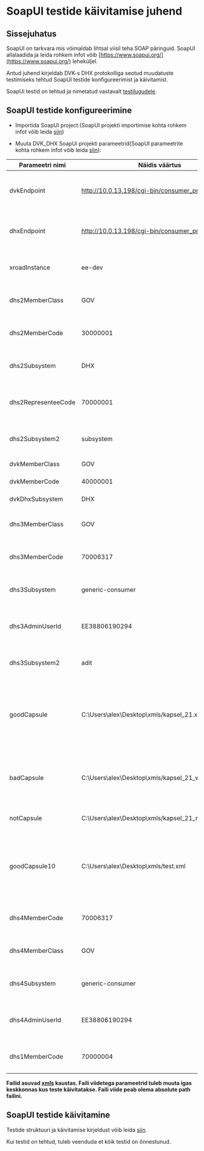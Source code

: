 # SoapUI testide käivitamise juhend

## Sissejuhatus

SoapUI on tarkvara mis võimaldab lihtsal viisil teha SOAP päringuid. SoapUI allalaadida ja leida rohkem infot võib [https://www.soapui.org/](https://www.soapui.org/) leheküljel.

Antud juhend kirjeldab DVK-s DHX protokolliga seotud muudatuste testimiseks tehtud SoapUI testide konfigureerimist ja käivitamist. 

SoapUi testid on tehtud ja nimetatud vastavalt [testilugudele](../dvk_dhx_testilod.md).

## SoapUI testide konfigureerimine

* Importida SoapUI project.(SoapUI projekti importimise kohta rohkem infot võib leida [siin](https://www.soapui.org/articles/import-project.html))

* Muuta DVK_DHX SoapUi projekti parameetrid(SoapUI parameetrite kohta rohkem infot võib leida [siin](https://www.soapui.org/functional-testing/properties/working-with-properties.html)):


| Parameetri nimi | Näidis väärtus | Kommentaar |
|-------|----------|----------------|
| dvkEndpoint | http://10.0.13.198/cgi-bin/consumer_proxy  | endpoint kuhu tuleb saata DVK päringud. Tavaliselt turvaserveri aadress. |
| dhxEndpoint | http://10.0.13.198/cgi-bin/consumer_proxy  | endpoint kuhu tuleb saata DHX päringud. Tavaliselt turvaserveri aadress. |
| xroadInstance | ee-dev | SOAP headeri Xtee parameetri xroadInstance väärtus |
| dhs2MemberClass | GOV | testilugudes kirjeldatud DHS2 Xtee liikme memberClass |
| dhs2MemberCode | 30000001 | testilugudes kirjeldatud DHS2 Xtee liikme memberCode |
| dhs2Subsystem | DHX | testilugudes kirjeldatud DHS2 Xtee liikme subsystemCode |
| dhs2RepresenteeCode | 70000001 | testilugudes kirjeldatud DHS2 Xtee liikme vahendatava registrikood |
| dhs2Subsystem2 | subsystem |  testilugudes kirjeldatud DHS2 Xtee liikme alamsüsteemi nimi |
| dvkMemberClass | GOV | DVK Xtee liikme memberClass |
| dvkMemberCode | 40000001 | DVK Xtee liikme memberCode |
| dvkDhxSubsystem | DHX | DVK Xtee liikme subsystemCode |
| dhs3MemberClass | GOV | testilugudes kirjeldatud DHS3 Xtee liikme memberClass |
| dhs3MemberCode | 70006317 | testilugudes kirjeldatud DHS3 Xtee liikme memberCode |
| dhs3Subsystem | generic-consumer | testilugudes kirjeldatud DHS3 Xtee liikme subsystemCode |
| dhs3AdminUserId | EE38806190294 | testilugudes kirjeldatud DHS3 admin kasutaja isikukood(pannakse Xtee header-sse) |
| dhs3Subsystem2 | adit | testilugudes kirjeldatud DHS3 Xtee liikme alamsüsteemi nimi |
| goodCapsule | C:\Users\alex\Desktop\xmls/kapsel_21.xml | viide failile mis sisaldab Elektroonilise andmevahetuse metaandmete loendile 2.1 vastavalt korrektselt kapseldatud fail.|
| badCapsule | C:\Users\alex\Desktop\xmls/kapsel_21_wrong.xml | viide failile mis sisaldab XML-i mis ei vasta Elektroonilise andmevahetuse metaandmete loendile 2.1 |
| notCapsule | C:\Users\alex\Desktop\xmls/kapsel_21_not_kapsel.xml | viide failile mis ei ole XML või XML vale vorminguga.  |
| goodCapsule10 | C:\Users\alex\Desktop\xmls/test.xml | viide failile mis sisaldab Elektroonilise andmevahetuse metaandmete loendile 1.0 vastavalt korrektselt kapseldatud fail. |
| dhs4MemberCode | 70006317 | testilugudes kirjeldatud DHS4 Xtee liikme memberCode |
| dhs4MemberClass | GOV | testilugudes kirjeldatud DHS4 Xtee liikme memberClass |
| dhs4Subsystem | generic-consumer | testilugudes kirjeldatud DHS4 Xtee liikme subsystemCode |
| dhs4AdminUserId | EE38806190294 | testilugudes kirjeldatud DHS4 admin kasutaja isikukood(pannakse Xtee header-sse) |
| dhs1MemberCode | 70000004 | testilugudes kirjeldatud DHS1 Xtee liikme memberCode |

**Failid asuvad [xmls](xmls) kaustas. Faili viidetega parameetrid tuleb muuta igas keskkonnas kus teste käivitatakse. Faili viide peab olema absolute path failini.**  

## SoapUI testide käivitamine
Testide struktuuri ja käivitamise kirjeldust võib leida [siin](https://www.soapui.org/functional-testing/structuring-and-running-tests.html). 

Kui testid on tehtud, tuleb veenduda et kõik testid on õnnestunud.

